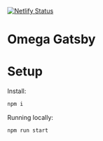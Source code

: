 [![Netlify Status](https://api.netlify.com/api/v1/badges/3715c793-544d-4b76-bc6b-44c71c876f32/deploy-status)](https://app.netlify.com/sites/samelogic-landing/deploys)

# Omega Gatsby

# Setup

Install:

```sh
npm i
```

Running locally:

```sh
npm run start
```
